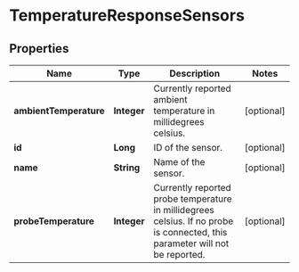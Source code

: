
# TemperatureResponseSensors

## Properties
Name | Type | Description | Notes
------------ | ------------- | ------------- | -------------
**ambientTemperature** | **Integer** | Currently reported ambient temperature in millidegrees celsius. |  [optional]
**id** | **Long** | ID of the sensor. |  [optional]
**name** | **String** | Name of the sensor. |  [optional]
**probeTemperature** | **Integer** | Currently reported probe temperature in millidegrees celsius. If no probe is connected, this parameter will not be reported. |  [optional]



